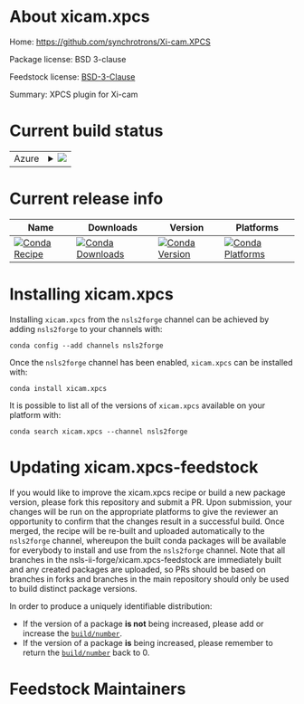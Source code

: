 About xicam.xpcs
================

Home: https://github.com/synchrotrons/Xi-cam.XPCS

Package license: BSD 3-clause

Feedstock license: [BSD-3-Clause](https://github.com/nsls-ii-forge/xicam.xpcs-feedstock/blob/master/LICENSE.txt)

Summary: XPCS plugin for Xi-cam

Current build status
====================


<table>
    
  <tr>
    <td>Azure</td>
    <td>
      <details>
        <summary>
          <a href="https://dev.azure.com/nsls2forge/nsls2forge/_build/latest?definitionId=157&branchName=master">
            <img src="https://dev.azure.com/nsls2forge/nsls2forge/_apis/build/status/xicam.xpcs-feedstock?branchName=master">
          </a>
        </summary>
        <table>
          <thead><tr><th>Variant</th><th>Status</th></tr></thead>
          <tbody><tr>
              <td>linux_64_python3.6.____cpython</td>
              <td>
                <a href="https://dev.azure.com/nsls2forge/nsls2forge/_build/latest?definitionId=157&branchName=master">
                  <img src="https://dev.azure.com/nsls2forge/nsls2forge/_apis/build/status/xicam.xpcs-feedstock?branchName=master&jobName=linux&configuration=linux_64_python3.6.____cpython" alt="variant">
                </a>
              </td>
            </tr><tr>
              <td>linux_64_python3.7.____cpython</td>
              <td>
                <a href="https://dev.azure.com/nsls2forge/nsls2forge/_build/latest?definitionId=157&branchName=master">
                  <img src="https://dev.azure.com/nsls2forge/nsls2forge/_apis/build/status/xicam.xpcs-feedstock?branchName=master&jobName=linux&configuration=linux_64_python3.7.____cpython" alt="variant">
                </a>
              </td>
            </tr><tr>
              <td>linux_64_python3.8.____cpython</td>
              <td>
                <a href="https://dev.azure.com/nsls2forge/nsls2forge/_build/latest?definitionId=157&branchName=master">
                  <img src="https://dev.azure.com/nsls2forge/nsls2forge/_apis/build/status/xicam.xpcs-feedstock?branchName=master&jobName=linux&configuration=linux_64_python3.8.____cpython" alt="variant">
                </a>
              </td>
            </tr><tr>
              <td>osx_64_python3.6.____cpython</td>
              <td>
                <a href="https://dev.azure.com/nsls2forge/nsls2forge/_build/latest?definitionId=157&branchName=master">
                  <img src="https://dev.azure.com/nsls2forge/nsls2forge/_apis/build/status/xicam.xpcs-feedstock?branchName=master&jobName=osx&configuration=osx_64_python3.6.____cpython" alt="variant">
                </a>
              </td>
            </tr><tr>
              <td>osx_64_python3.7.____cpython</td>
              <td>
                <a href="https://dev.azure.com/nsls2forge/nsls2forge/_build/latest?definitionId=157&branchName=master">
                  <img src="https://dev.azure.com/nsls2forge/nsls2forge/_apis/build/status/xicam.xpcs-feedstock?branchName=master&jobName=osx&configuration=osx_64_python3.7.____cpython" alt="variant">
                </a>
              </td>
            </tr><tr>
              <td>osx_64_python3.8.____cpython</td>
              <td>
                <a href="https://dev.azure.com/nsls2forge/nsls2forge/_build/latest?definitionId=157&branchName=master">
                  <img src="https://dev.azure.com/nsls2forge/nsls2forge/_apis/build/status/xicam.xpcs-feedstock?branchName=master&jobName=osx&configuration=osx_64_python3.8.____cpython" alt="variant">
                </a>
              </td>
            </tr><tr>
              <td>win_64_python3.6.____cpython</td>
              <td>
                <a href="https://dev.azure.com/nsls2forge/nsls2forge/_build/latest?definitionId=157&branchName=master">
                  <img src="https://dev.azure.com/nsls2forge/nsls2forge/_apis/build/status/xicam.xpcs-feedstock?branchName=master&jobName=win&configuration=win_64_python3.6.____cpython" alt="variant">
                </a>
              </td>
            </tr><tr>
              <td>win_64_python3.7.____cpython</td>
              <td>
                <a href="https://dev.azure.com/nsls2forge/nsls2forge/_build/latest?definitionId=157&branchName=master">
                  <img src="https://dev.azure.com/nsls2forge/nsls2forge/_apis/build/status/xicam.xpcs-feedstock?branchName=master&jobName=win&configuration=win_64_python3.7.____cpython" alt="variant">
                </a>
              </td>
            </tr><tr>
              <td>win_64_python3.8.____cpython</td>
              <td>
                <a href="https://dev.azure.com/nsls2forge/nsls2forge/_build/latest?definitionId=157&branchName=master">
                  <img src="https://dev.azure.com/nsls2forge/nsls2forge/_apis/build/status/xicam.xpcs-feedstock?branchName=master&jobName=win&configuration=win_64_python3.8.____cpython" alt="variant">
                </a>
              </td>
            </tr>
          </tbody>
        </table>
      </details>
    </td>
  </tr>
</table>

Current release info
====================

| Name | Downloads | Version | Platforms |
| --- | --- | --- | --- |
| [![Conda Recipe](https://img.shields.io/badge/recipe-xicam.xpcs-green.svg)](https://anaconda.org/nsls2forge/xicam.xpcs) | [![Conda Downloads](https://img.shields.io/conda/dn/nsls2forge/xicam.xpcs.svg)](https://anaconda.org/nsls2forge/xicam.xpcs) | [![Conda Version](https://img.shields.io/conda/vn/nsls2forge/xicam.xpcs.svg)](https://anaconda.org/nsls2forge/xicam.xpcs) | [![Conda Platforms](https://img.shields.io/conda/pn/nsls2forge/xicam.xpcs.svg)](https://anaconda.org/nsls2forge/xicam.xpcs) |

Installing xicam.xpcs
=====================

Installing `xicam.xpcs` from the `nsls2forge` channel can be achieved by adding `nsls2forge` to your channels with:

```
conda config --add channels nsls2forge
```

Once the `nsls2forge` channel has been enabled, `xicam.xpcs` can be installed with:

```
conda install xicam.xpcs
```

It is possible to list all of the versions of `xicam.xpcs` available on your platform with:

```
conda search xicam.xpcs --channel nsls2forge
```




Updating xicam.xpcs-feedstock
=============================

If you would like to improve the xicam.xpcs recipe or build a new
package version, please fork this repository and submit a PR. Upon submission,
your changes will be run on the appropriate platforms to give the reviewer an
opportunity to confirm that the changes result in a successful build. Once
merged, the recipe will be re-built and uploaded automatically to the
`nsls2forge` channel, whereupon the built conda packages will be available for
everybody to install and use from the `nsls2forge` channel.
Note that all branches in the nsls-ii-forge/xicam.xpcs-feedstock are
immediately built and any created packages are uploaded, so PRs should be based
on branches in forks and branches in the main repository should only be used to
build distinct package versions.

In order to produce a uniquely identifiable distribution:
 * If the version of a package **is not** being increased, please add or increase
   the [``build/number``](https://conda.io/docs/user-guide/tasks/build-packages/define-metadata.html#build-number-and-string).
 * If the version of a package **is** being increased, please remember to return
   the [``build/number``](https://conda.io/docs/user-guide/tasks/build-packages/define-metadata.html#build-number-and-string)
   back to 0.

Feedstock Maintainers
=====================


